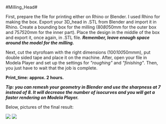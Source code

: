#Milling_Head#

First, prepare the file for printing either on Rhino or Blender. I used Rhino for making the box. Export your 3D_head in .STL from Blender and import it in Rhino. Create a bounding box for the  milling (80*80*50mm for the outer box and 75*75*20mm for the inner part). Place the design in the middle of the box and export it, once again, in .STL file. ***Remember, leave enough space around the model for the milling.***  

Next, cut the styrofoam with the right dimensions (100*100*50mmm), put double sided tape and place it on the machine. After, open your file in Modela Player and set up the settings for *"roughing"* and *"finishing"*. Then, you just have to wait that the job is complete.  

**Print_time: approx. 2 hours.** 

*__Tip: you can remesh your geometry in Blender and use the sharpness at 7 instead of 8. It will decrease the number of isocurves and you will get a faster rendering on Modela Player.__*

Below, pictures of the final result: 

<img src="https://raw.github.com/DigitalFabricationStudio/Project_03/master/eugenia.pavone/CNC_milling/Milling_head_1.JPG">

<img src="https://raw.github.com/DigitalFabricationStudio/Project_03/master/eugenia.pavone/CNC_milling/Milling_head_3.JPG">
